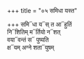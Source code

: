 +++
title = "०५ समिधा यस्त"

+++
समि᳓धा य᳓स् त आ᳓हुतिं  
नि᳓शितिम् म᳓र्तियो न᳓शत्  
वया᳓वन्तं स᳓ पुष्यति  
क्ष᳓यम् अग्ने शता᳓युषम्